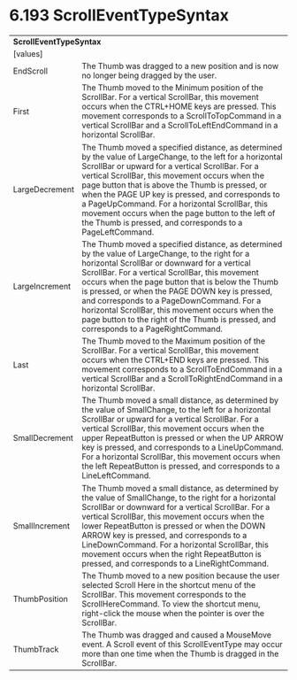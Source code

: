 <html dir="LTR" xmlns:mshelp="http://msdn.microsoft.com/mshelp" xmlns:ddue="http://ddue.schemas.microsoft.com/authoring/2003/5" xmlns:xlink="http://www.w3.org/1999/xlink" xmlns:tool="http://www.microsoft.com/tooltip">

<body>
 <input type="hidden" id="userDataCache" class="userDataStyle">
 <input type="hidden" id="hiddenScrollOffset">
 <img id="dropDownImage" style="display:none; height:0; width:0;" src="../local/drpdown.gif">
 <img id="dropDownHoverImage" style="display:none; height:0; width:0;" src="../local/drpdown_orange.gif">
 <img id="collapseImage" style="display:none; height:0; width:0;" src="../local/collapse.gif">
 <img id="expandImage" style="display:none; height:0; width:0;" src="../local/exp.gif">
 <img id="collapseAllImage" style="display:none; height:0; width:0;" src="../local/collall.gif">
 <img id="expandAllImage" style="display:none; height:0; width:0;" src="../local/expall.gif">
 <img id="copyImage" style="display:none; height:0; width:0;" src="../local/copycode.gif">
 <img id="copyHoverImage" style="display:none; height:0; width:0;" src="../local/copycodeHighlight.gif">
 <div id="header"><h1 class="heading">6.193 ScrollEventTypeSyntax</h1></div>

 <div id="mainSection">
 <div id="mainBody">
 <div id="allHistory" class="saveHistory" onsave="saveAll()" onload="loadAll()"></div>
 <p xmlns:wsd="http://wsdev.schemas.microsoft.com/authoring/2008/2" xmlns:msxsl="urn:schemas-microsoft-com:xslt" xmlns:script="urn:script" xmlns:build="urn:build">
 </p>
 <div id="sectionSection0" class="section" name="collapseableSection">
 <content xmlns="http://ddue.schemas.microsoft.com/authoring/2003/5" xmlns:wsd="http://wsdev.schemas.microsoft.com/authoring/2008/2" xmlns:msxsl="urn:schemas-microsoft-com:xslt" xmlns:script="urn:script" xmlns:build="urn:build">
 </content>
 </div>
 <div id="sectionSection1" class="section" name="collapseableSection">
 <content xmlns="http://ddue.schemas.microsoft.com/authoring/2003/5" xmlns:wsd="http://wsdev.schemas.microsoft.com/authoring/2008/2" xmlns:msxsl="urn:schemas-microsoft-com:xslt" xmlns:script="urn:script" xmlns:build="urn:build">
 <table class="ProtocolAuthoredTable" xmlns="">
 <tr><td colspan="2">
 <b>ScrollEventTypeSyntax</b> </td>
 </tr>
 <tr><td><div class="indent0">[values]</div></td>
 <td></td>
 </tr>
 <tr><td><div class="indent2">EndScroll</div></td>
 <td>The Thumb was dragged to a new position and is now no longer being dragged by the user.</td>
 </tr>
 <tr><td><div class="indent2">First</div></td>
 <td>The Thumb moved to the Minimum position of the ScrollBar. For a vertical ScrollBar, this movement occurs when the CTRL+HOME keys are pressed. This movement corresponds to a ScrollToTopCommand in a vertical ScrollBar and a ScrollToLeftEndCommand in a horizontal ScrollBar.</td>
 </tr>
 <tr><td><div class="indent2">LargeDecrement</div></td>
 <td>The Thumb moved a specified distance, as determined by the value of LargeChange, to the left for a horizontal ScrollBar or upward for a vertical ScrollBar. For a vertical ScrollBar, this movement occurs when the page button that is above the Thumb is pressed, or when the PAGE UP key is pressed, and corresponds to a PageUpCommand. For a horizontal ScrollBar, this movement occurs when the page button to the left of the Thumb is pressed, and corresponds to a PageLeftCommand.</td>
 </tr>
 <tr><td><div class="indent2">LargeIncrement</div></td>
 <td>The Thumb moved a specified distance, as determined by the value of LargeChange, to the right for a horizontal ScrollBar or downward for a vertical ScrollBar. For a vertical ScrollBar, this movement occurs when the page button that is below the Thumb is pressed, or when the PAGE DOWN key is pressed, and corresponds to a PageDownCommand. For a horizontal ScrollBar, this movement occurs when the page button to the right of the Thumb is pressed, and corresponds to a PageRightCommand.</td>
 </tr>
 <tr><td><div class="indent2">Last</div></td>
 <td>The Thumb moved to the Maximum position of the ScrollBar. For a vertical ScrollBar, this movement occurs when the CTRL+END keys are pressed. This movement corresponds to a ScrollToEndCommand in a vertical ScrollBar and a ScrollToRightEndCommand in a horizontal ScrollBar.</td>
 </tr>
 <tr><td><div class="indent2">SmallDecrement</div></td>
 <td>The Thumb moved a small distance, as determined by the value of SmallChange, to the left for a horizontal ScrollBar or upward for a vertical ScrollBar. For a vertical ScrollBar, this movement occurs when the upper RepeatButton is pressed or when the UP ARROW key is pressed, and corresponds to a LineUpCommand. For a horizontal ScrollBar, this movement occurs when the left RepeatButton is pressed, and corresponds to a LineLeftCommand.</td>
 </tr>
 <tr><td><div class="indent2">SmallIncrement</div></td>
 <td>The Thumb moved a small distance, as determined by the value of SmallChange, to the right for a horizontal ScrollBar or downward for a vertical ScrollBar. For a vertical ScrollBar, this movement occurs when the lower RepeatButton is pressed or when the DOWN ARROW key is pressed, and corresponds to a LineDownCommand. For a horizontal ScrollBar, this movement occurs when the right RepeatButton is pressed, and corresponds to a LineRightCommand.</td>
 </tr>
 <tr><td><div class="indent2">ThumbPosition</div></td>
 <td>The Thumb moved to a new position because the user selected Scroll Here in the shortcut menu of the ScrollBar. This movement corresponds to the ScrollHereCommand. To view the shortcut menu, right-click the mouse when the pointer is over the ScrollBar.</td>
 </tr>
 <tr><td><div class="indent2">ThumbTrack</div></td>
 <td>The Thumb was dragged and caused a MouseMove event. A Scroll event of this ScrollEventType may occur more than one time when the Thumb is dragged in the ScrollBar.</td>
 </tr>
</table>
 </content>
 </div>
 <!--[if gte IE 5]>
 <tool:tip element="languageFilterToolTip" avoidmouse="false"/>
 <![endif]-->
 </div>
 <a name="feedback"></a><span></span>
 </div>
</body></html>
